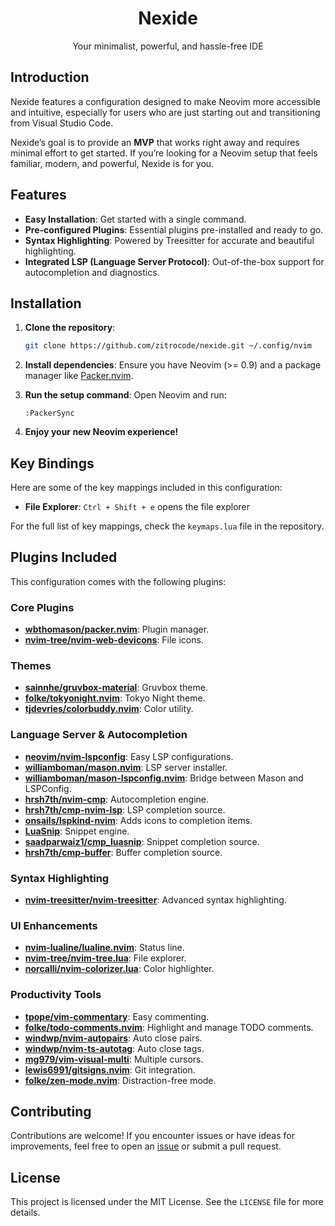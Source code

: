 
<div align="center">
    <h1>Nexide</h1>
    <p>Your minimalist, powerful, and hassle-free IDE</p>
</div>

## Introduction

Nexide features a configuration designed to make Neovim more accessible and intuitive, especially for users who are just starting out and transitioning from Visual Studio Code.

Nexide’s goal is to provide an **MVP** that works right away and requires minimal effort to get started.
If you’re looking for a Neovim setup that feels familiar, modern, and powerful, Nexide is for you.

## Features

- **Easy Installation**: Get started with a single command.
- **Pre-configured Plugins**: Essential plugins pre-installed and ready to go.
- **Syntax Highlighting**: Powered by Treesitter for accurate and beautiful highlighting.
- **Integrated LSP (Language Server Protocol)**: Out-of-the-box support for autocompletion and diagnostics.

## Installation

1. **Clone the repository**:
   ```bash
   git clone https://github.com/zitrocode/nexide.git ~/.config/nvim
   ```

2. **Install dependencies**:
   Ensure you have Neovim (>= 0.9) and a package manager like [Packer.nvim](https://github.com/wbthomason/packer.nvim).

3. **Run the setup command**:
   Open Neovim and run:
   ```vim
   :PackerSync
   ```

4. **Enjoy your new Neovim experience!**

## Key Bindings

Here are some of the key mappings included in this configuration:

- **File Explorer**: `Ctrl + Shift + e` opens the file explorer

For the full list of key mappings, check the `keymaps.lua` file in the repository.

## Plugins Included

This configuration comes with the following plugins:

### Core Plugins
- **[wbthomason/packer.nvim](https://github.com/wbthomason/packer.nvim)**: Plugin manager.
- **[nvim-tree/nvim-web-devicons](https://github.com/nvim-tree/nvim-web-devicons)**: File icons.

### Themes
- **[sainnhe/gruvbox-material](https://github.com/sainnhe/gruvbox-material)**: Gruvbox theme.
- **[folke/tokyonight.nvim](https://github.com/folke/tokyonight.nvim)**: Tokyo Night theme.
- **[tjdevries/colorbuddy.nvim](https://github.com/tjdevries/colorbuddy.nvim)**: Color utility.

### Language Server & Autocompletion
- **[neovim/nvim-lspconfig](https://github.com/neovim/nvim-lspconfig)**: Easy LSP configurations.
- **[williamboman/mason.nvim](https://github.com/williamboman/mason.nvim)**: LSP server installer.
- **[williamboman/mason-lspconfig.nvim](https://github.com/williamboman/mason-lspconfig.nvim)**: Bridge between Mason and LSPConfig.
- **[hrsh7th/nvim-cmp](https://github.com/hrsh7th/nvim-cmp)**: Autocompletion engine.
- **[hrsh7th/cmp-nvim-lsp](https://github.com/hrsh7th/cmp-nvim-lsp)**: LSP completion source.
- **[onsails/lspkind-nvim](https://github.com/onsails/lspkind-nvim)**: Adds icons to completion items.
- **[LuaSnip](https://github.com/L3MON4D3/LuaSnip)**: Snippet engine.
- **[saadparwaiz1/cmp_luasnip](https://github.com/saadparwaiz1/cmp_luasnip)**: Snippet completion source.
- **[hrsh7th/cmp-buffer](https://github.com/hrsh7th/cmp-buffer)**: Buffer completion source.

### Syntax Highlighting
- **[nvim-treesitter/nvim-treesitter](https://github.com/nvim-treesitter/nvim-treesitter)**: Advanced syntax highlighting.

### UI Enhancements
- **[nvim-lualine/lualine.nvim](https://github.com/nvim-lualine/lualine.nvim)**: Status line.
- **[nvim-tree/nvim-tree.lua](https://github.com/nvim-tree/nvim-tree.lua)**: File explorer.
- **[norcalli/nvim-colorizer.lua](https://github.com/norcalli/nvim-colorizer.lua)**: Color highlighter.

### Productivity Tools
- **[tpope/vim-commentary](https://github.com/tpope/vim-commentary)**: Easy commenting.
- **[folke/todo-comments.nvim](https://github.com/folke/todo-comments.nvim)**: Highlight and manage TODO comments.
- **[windwp/nvim-autopairs](https://github.com/windwp/nvim-autopairs)**: Auto close pairs.
- **[windwp/nvim-ts-autotag](https://github.com/windwp/nvim-ts-autotag)**: Auto close tags.
- **[mg979/vim-visual-multi](https://github.com/mg979/vim-visual-multi)**: Multiple cursors.
- **[lewis6991/gitsigns.nvim](https://github.com/lewis6991/gitsigns.nvim)**: Git integration.
- **[folke/zen-mode.nvim](https://github.com/folke/zen-mode.nvim)**: Distraction-free mode.

## Contributing

Contributions are welcome! If you encounter issues or have ideas for improvements, feel free to open an [issue](https://github.com/zitrocode/nexide/issues) or submit a pull request.


## License

This project is licensed under the MIT License. See the `LICENSE` file for more details.
